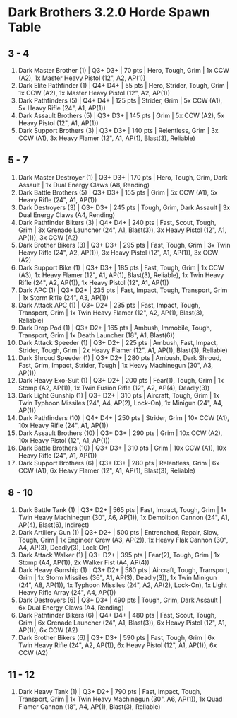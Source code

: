# Dark Brothers 3.2.0 Horde Spawn Table

## 3 - 4

1. Dark Master Brother (1) | Q3+ D3+ | 70 pts | Hero, Tough, Grim | 1x CCW (A2), 1x Master Heavy Pistol (12", A2, AP(1))
1. Dark Elite Pathfinder (1) | Q4+ D4+ | 55 pts | Hero, Strider, Tough, Grim | 1x CCW (A2), 1x Master Heavy Pistol (12", A2, AP(1))
1. Dark Pathfinders (5) | Q4+ D4+ | 125 pts | Strider, Grim | 5x CCW (A1), 5x Heavy Rifle (24", A1, AP(1))
1. Dark Assault Brothers (5) | Q3+ D3+ | 145 pts | Grim | 5x CCW (A2), 5x Heavy Pistol (12", A1, AP(1))
1. Dark Support Brothers (3) | Q3+ D3+ | 140 pts | Relentless, Grim | 3x CCW (A1), 3x Heavy Flamer (12", A1, AP(1), Blast(3), Reliable)

## 5 - 7

1. Dark Master Destroyer (1) | Q3+ D3+ | 170 pts | Hero, Tough, Grim, Dark Assault | 1x Dual Energy Claws (A8, Rending)
1. Dark Battle Brothers (5) | Q3+ D3+ | 155 pts | Grim | 5x CCW (A1), 5x Heavy Rifle (24", A1, AP(1))
1. Dark Destroyers (3) | Q3+ D3+ | 245 pts | Tough, Grim, Dark Assault | 3x Dual Energy Claws (A4, Rending)
1. Dark Pathfinder Bikers (3) | Q4+ D4+ | 240 pts | Fast, Scout, Tough, Grim | 3x Grenade Launcher (24", A1, Blast(3)), 3x Heavy Pistol (12", A1, AP(1)), 3x CCW (A2)
1. Dark Brother Bikers (3) | Q3+ D3+ | 295 pts | Fast, Tough, Grim | 3x Twin Heavy Rifle (24", A2, AP(1)), 3x Heavy Pistol (12", A1, AP(1)), 3x CCW (A2)
1. Dark Support Bike (1) | Q3+ D3+ | 185 pts | Fast, Tough, Grim | 1x CCW (A3), 1x Heavy Flamer (12", A1, AP(1), Blast(3), Reliable), 1x Twin Heavy Rifle (24", A2, AP(1)), 1x Heavy Pistol (12", A1, AP(1))
1. Dark APC (1) | Q3+ D2+ | 235 pts | Fast, Impact, Tough, Transport, Grim | 1x Storm Rifle (24", A3, AP(1))
1. Dark Attack APC (1) | Q3+ D2+ | 235 pts | Fast, Impact, Tough, Transport, Grim | 1x Twin Heavy Flamer (12", A2, AP(1), Blast(3), Reliable)
1. Dark Drop Pod (1) | Q3+ D2+ | 165 pts | Ambush, Immobile, Tough, Transport, Grim | 1x Death Launcher (18", A1, Blast(6))
1. Dark Attack Speeder (1) | Q3+ D2+ | 225 pts | Ambush, Fast, Impact, Strider, Tough, Grim | 2x Heavy Flamer (12", A1, AP(1), Blast(3), Reliable)
1. Dark Shroud Speeder (1) | Q3+ D2+ | 280 pts | Ambush, Dark Shroud, Fast, Grim, Impact, Strider, Tough | 1x Heavy Machinegun (30", A3, AP(1))
1. Dark Heavy Exo-Suit (1) | Q3+ D2+ | 200 pts | Fear(1), Tough, Grim | 1x Stomp (A2, AP(1)), 1x Twin Fusion Rifle (12", A2, AP(4), Deadly(3))
1. Dark Light Gunship (1) | Q3+ D2+ | 310 pts | Aircraft, Tough, Grim | 1x Twin Typhoon Missiles (24", A4, AP(2), Lock-On), 1x Minigun (24", A4, AP(1))
1. Dark Pathfinders (10) | Q4+ D4+ | 250 pts | Strider, Grim | 10x CCW (A1), 10x Heavy Rifle (24", A1, AP(1))
1. Dark Assault Brothers (10) | Q3+ D3+ | 290 pts | Grim | 10x CCW (A2), 10x Heavy Pistol (12", A1, AP(1))
1. Dark Battle Brothers (10) | Q3+ D3+ | 310 pts | Grim | 10x CCW (A1), 10x Heavy Rifle (24", A1, AP(1))
1. Dark Support Brothers (6) | Q3+ D3+ | 280 pts | Relentless, Grim | 6x CCW (A1), 6x Heavy Flamer (12", A1, AP(1), Blast(3), Reliable)

## 8 - 10

1. Dark Battle Tank (1) | Q3+ D2+ | 565 pts | Fast, Impact, Tough, Grim | 1x Twin Heavy Machinegun (30", A6, AP(1)), 1x Demolition Cannon (24", A1, AP(4), Blast(6), Indirect)
1. Dark Artillery Gun (1) | Q3+ D2+ | 500 pts | Entrenched, Repair, Slow, Tough, Grim | 1x Engineer Crew (A3, AP(2)), 1x Heavy Flak Cannon (30", A4, AP(3), Deadly(3), Lock-On)
1. Dark Attack Walker (1) | Q3+ D2+ | 395 pts | Fear(2), Tough, Grim | 1x Stomp (A4, AP(1)), 2x Walker Fist (A4, AP(4))
1. Dark Heavy Gunship (1) | Q3+ D2+ | 580 pts | Aircraft, Tough, Transport, Grim | 1x Storm Missiles (36", A1, AP(3), Deadly(3)), 1x Twin Minigun (24", A8, AP(1)), 1x Typhoon Missiles (24", A2, AP(2), Lock-On), 1x Light Heavy Rifle Array (24", A4, AP(1))
1. Dark Destroyers (6) | Q3+ D3+ | 490 pts | Tough, Grim, Dark Assault | 6x Dual Energy Claws (A4, Rending)
1. Dark Pathfinder Bikers (6) | Q4+ D4+ | 480 pts | Fast, Scout, Tough, Grim | 6x Grenade Launcher (24", A1, Blast(3)), 6x Heavy Pistol (12", A1, AP(1)), 6x CCW (A2)
1. Dark Brother Bikers (6) | Q3+ D3+ | 590 pts | Fast, Tough, Grim | 6x Twin Heavy Rifle (24", A2, AP(1)), 6x Heavy Pistol (12", A1, AP(1)), 6x CCW (A2)

## 11 - 12

1. Dark Heavy Tank (1) | Q3+ D2+ | 790 pts | Fast, Impact, Tough, Transport, Grim | 1x Twin Heavy Machinegun (30", A6, AP(1)), 1x Quad Flamer Cannon (18", A4, AP(1), Blast(3), Reliable)
